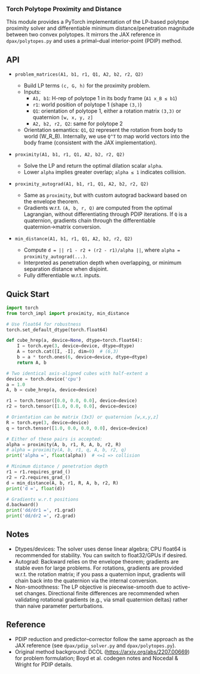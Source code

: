 ### Torch Polytope Proximity and Distance

This module provides a PyTorch implementation of the LP-based polytope proximity solver and differentiable minimum distance/penetration magnitude between two convex polytopes. It mirrors the JAX reference in `dpax/polytopes.py` and uses a primal–dual interior-point (PDIP) method.

## API

- `problem_matrices(A1, b1, r1, Q1, A2, b2, r2, Q2)`
  - Build LP terms `(c, G, h)` for the proximity problem.
  - Inputs:
    - `A1, b1`: H-rep of polytope 1 in its body frame (`A1 x_B ≤ b1`)
    - `r1`: world position of polytope 1 (shape `(3,)`)
    - `Q1`: orientation of polytope 1, either a rotation matrix `(3,3)` or quaternion `[w, x, y, z]`
    - `A2, b2, r2, Q2`: same for polytope 2
  - Orientation semantics: `Q1`, `Q2` represent the rotation from body to world (W_R_B). Internally, we use `Q^T` to map world vectors into the body frame (consistent with the JAX implementation).

- `proximity(A1, b1, r1, Q1, A2, b2, r2, Q2)`
  - Solve the LP and return the optimal dilation scalar `alpha`.
  - Lower `alpha` implies greater overlap; `alpha ≤ 1` indicates collision.

- `proximity_autograd(A1, b1, r1, Q1, A2, b2, r2, Q2)`
  - Same as `proximity`, but with custom autograd backward based on the envelope theorem.
  - Gradients w.r.t. `(A, b, r, Q)` are computed from the optimal Lagrangian, without differentiating through PDIP iterations. If `Q` is a quaternion, gradients chain through the differentiable quaternion→matrix conversion.

- `min_distance(A1, b1, r1, Q1, A2, b2, r2, Q2)`
  - Compute `d = || r1 - r2 + (r2 - r1)/alpha ||`, where `alpha = proximity_autograd(...)`.
  - Interpreted as penetration depth when overlapping, or minimum separation distance when disjoint.
  - Fully differentiable w.r.t. inputs.

## Quick Start

```python
import torch
from torch_impl import proximity, min_distance

# Use float64 for robustness
torch.set_default_dtype(torch.float64)

def cube_hrep(a, device=None, dtype=torch.float64):
    I = torch.eye(3, device=device, dtype=dtype)
    A = torch.cat([I, -I], dim=0)  # (6,3)
    b = a * torch.ones(6, device=device, dtype=dtype)
    return A, b

# Two identical axis-aligned cubes with half-extent a
device = torch.device('cpu')
a = 1.0
A, b = cube_hrep(a, device=device)

r1 = torch.tensor([0.0, 0.0, 0.0], device=device)
r2 = torch.tensor([1.0, 0.0, 0.0], device=device)

# Orientation can be matrix (3x3) or quaternion [w,x,y,z]
R = torch.eye(3, device=device)
q = torch.tensor([1.0, 0.0, 0.0, 0.0], device=device)

# Either of these pairs is accepted:
alpha = proximity(A, b, r1, R, A, b, r2, R)
# alpha = proximity(A, b, r1, q, A, b, r2, q)
print('alpha =', float(alpha))  # <=1 => collision

# Minimum distance / penetration depth
r1 = r1.requires_grad_()
r2 = r2.requires_grad_()
d = min_distance(A, b, r1, R, A, b, r2, R)
print('d =', float(d))

# Gradients w.r.t positions
d.backward()
print('dd/dr1 =', r1.grad)
print('dd/dr2 =', r2.grad)
```

## Notes

- Dtypes/devices: The solver uses dense linear algebra; CPU float64 is recommended for stability. You can switch to float32/GPUs if desired.
- Autograd: Backward relies on the envelope theorem; gradients are stable even for large problems. For rotations, gradients are provided w.r.t. the rotation matrix; if you pass a quaternion input, gradients will chain back into the quaternion via the internal conversion.
- Non-smoothness: The LP objective is piecewise-smooth due to active-set changes. Directional finite differences are recommended when validating rotational gradients (e.g., via small quaternion deltas) rather than naive parameter perturbations.

## Reference

- PDIP reduction and predictor–corrector follow the same approach as the JAX reference (see `dpax/pdip_solver.py` and `dpax/polytopes.py`).
- Original method background: DCOL (https://arxiv.org/abs/2207.00669) for problem formulation; Boyd et al. codegen notes and Nocedal & Wright for PDIP details.

